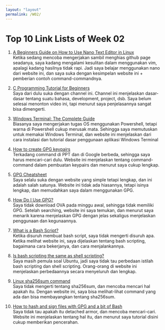 ```yaml
---
layout: "layout"
permalink: /W02/
---
```


# Top 10 Link Lists of Week 02

1. [A Beginners Guide on How to Use Nano Text Editor in Linux](https://www.tecmint.com/learn-nano-text-editor-in-linux/)<br>
Ketika sedang mencoba mengerjakan sambil menghias github page seadanya, saya kadang mengalami kesulitan dalam menggunakan vim, apalagi kadang hasilnya tidak rapi. Jadi saya belajar menggunakan nano dari website ini, dan saya suka dengan kesimpelan website ini + pemberian contoh command-commandnya.

2. [C Programming Tutorial for Beginners](https://youtu.be/KJgsSFOSQv0)<br>
Saya dari dulu suka dengan channel ini. Channel ini menjelaskan dasar-dasar tentang suatu bahasa, development, project, dsb. Saya belum selesai menonton video ini, tapi menurut saya penjelasannya sangat bisa dimengerti.

3. [Windows Terminal: The Complete Guide](https://www.sitepoint.com/windows-terminal/)<br>
Biasanya saya mengerjakan tugas OS menggunakan Powershell, tetapi warna di Powershell cukup merusak mata. Sehingga saya memutuskan untuk memakai Windows Terminal, dan website ini menjelaskan dari cara instalasi dan tutorial dasar penggunaan aplikasi Windows Terminal

4. [How to create GPG keypairs](https://www.redhat.com/sysadmin/creating-gpg-keypairs)<br>
Terkadang command di PPT dan di Google berbeda, sehingga saya harus mencari-cari dulu. Website ini menjelaskan tentang command-command dalam pembuatan keypairs dan menurut saya cukup lengkap.

5. [GPG Cheatsheet](http://irtfweb.ifa.hawaii.edu/~lockhart/gpg/)<br>
Saya selalu suka dengan website yang simple tetapi lengkap, dan ini adalah salah satunya. Website ini tidak ada hiasannya, tetapi isinya lengkap, dan memudahkan saya dalam menggunakan GPG.

6. [How Do I Use GPG?](https://www.liquidweb.com/kb/how-do-i-use-gpg/)<br>
Saya tidak download OVA pada minggu awal, sehingga tidak memiliki GPG. Setelah searching, website ini saya temukan, dan menurut saya menarik karena menjelaskan GPG dengan jelas sekaligus menjelaskan penggunaan dan kegunaannya.

7. [What is a Bash Script?](https://ryanstutorials.net/bash-scripting-tutorial/bash-script.php)<br>
Ketika disuruh membuat bash script, saya tidak mengerti disuruh apa. Ketika melihat website ini, saya dijelaskan tentang bash scripting, bagaimana cara bekerjanya, dan cara menjalankannya.

8. [Is bash scripting the same as shell scripting?](https://askubuntu.com/questions/172481/is-bash-scripting-the-same-as-shell-scripting#:~:text=Shell%20scripting%20is%20scripting%20in,in%20question%20is%20not%20Bash)<br>
Saya masih pemula soal Ubuntu, jadi saya tidak tau perbedaan istilah bash scripting dan shell scripting. Orang-orang di website ini menjelaskan perbedaannya secara menyeluruh dan lengkap.

9. [Linux sha256sum command](https://www.computerhope.com/unix/sha256sum.htm)<br>
Saya tidak mengerti tentang sha256sum, dan mencoba mencari hal apakah itu. Dengan website ini, saya bisa melihat-lihat command yang ada dan bisa membayangkan tentang sha256sum.

10. [How to hash and sign files with GPG and a bit of Bash](https://starbeamrainbowlabs.com/blog/article.php?article=posts%2F405-hash-sign-files.html)<br>
Saya tidak tau apakah itu detached armor, dan mencoba mencari-cari. Website ini menjelaskan tentang hal itu, dan menurut saya tutorial disini cukup memberikan pencerahan.

